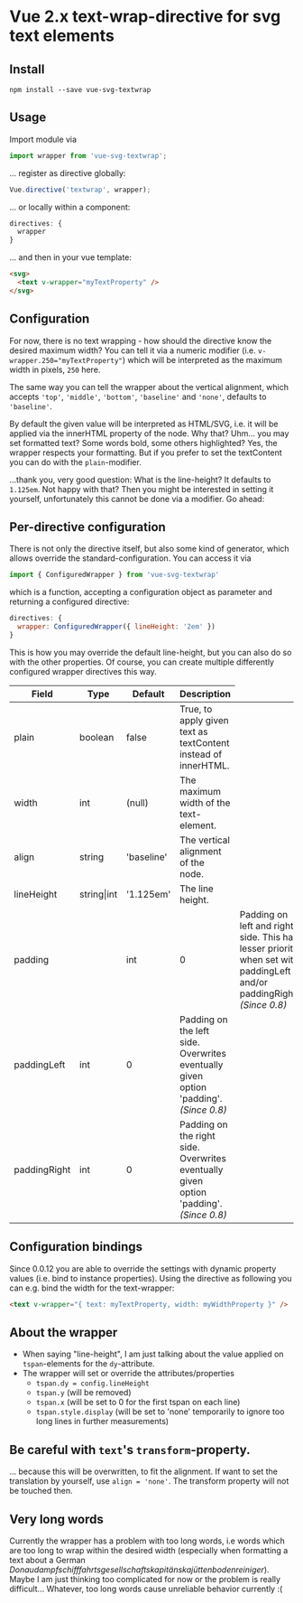 # Vue 2.x text-wrap-directive for svg text elements

## Install
`npm install --save vue-svg-textwrap`

## Usage
Import module via
```javascript
import wrapper from 'vue-svg-textwrap';
```

... register as directive globally:
```javascript
Vue.directive('textwrap', wrapper);
```
... or locally within a component:
```javascript
directives: {
  wrapper
}
```
... and then in your vue template:
```html
<svg>
  <text v-wrapper="myTextProperty" />
</svg>
```

## Configuration
For now, there is no text wrapping - how should the directive know the desired maximum width?
You can tell it via a numeric modifier (i.e. `v-wrapper.250="myTextProperty"`) which will be interpreted as the maximum width in pixels, `250` here.

The same way you can tell the wrapper about the vertical alignment, which accepts `'top'`, `'middle'`, `'bottom'`, `'baseline'` and `'none'`, defaults to `'baseline'`.

By default the given value will be interpreted as HTML/SVG, i.e. it will be applied via the innerHTML property of the node. Why that? Uhm... you may set formatted text? Some words bold, some others highlighted? Yes, the wrapper respects your formatting. But if you prefer to set the textContent you can do with the `plain`-modifier.

...thank you, very good question: What is the line-height? It defaults to `1.125em`. Not happy with that? Then you might be interested in setting it yourself, unfortunately this cannot be done via a modifier. Go ahead:

## Per-directive configuration
There is not only the directive itself, but also some kind of generator, which allows override the standard-configuration. You can access it via
```javascript
import { ConfiguredWrapper } from 'vue-svg-textwrap'
```
which is a function, accepting a configuration object as parameter and returning a configured directive:
```javascript
directives: {
  wrapper: ConfiguredWrapper({ lineHeight: '2em' })
}
```
This is how you may override the default line-height, but you can also do so with the other properties. Of course, you can create multiple differently configured wrapper directives this way.
<table>
	<thead><tr><th>Field</th><th>Type</th><th>Default</th><th>Description</th></tr></thead>
	<tbody>
		<tr>
			<td>plain</td>
			<td>boolean</td>
			<td>false</td>
			<td>True, to apply given text as textContent instead of innerHTML.</td>
		</tr>
		<tr>
			<td>width</td>
			<td>int</td>
			<td>(null)</td>
			<td>The maximum width of the text-element.</td>
		</tr>
		<tr>
			<td>align</td>
			<td>string</td>
			<td>'baseline'</td>
			<td>The vertical alignment of the node.</td>
		</tr>
		<tr>
			<td>lineHeight</td>
			<td>string|int</td>
			<td>'1.125em'</td>
			<td>The line height.</td>
		</tr>
		<tr>
			<td>padding<td>
			<td>int</td>
			<td>0</td>
			<td>Padding on left and right side. This has lesser priority when set with paddingLeft and/or paddingRight. <i>(Since 0.8)</i></td>
		</tr>
		<tr>
			<td>paddingLeft</td>
			<td>int</td>
			<td>0</td>
			<td>Padding on the left side. Overwrites eventually given option 'padding'. <i>(Since 0.8)</i></td>
		</tr>
		<tr>
			<td>paddingRight</td>
			<td>int</td>
			<td>0</td>
			<td>Padding on the right side. Overwrites eventually given option 'padding'. <i>(Since 0.8)</i></td>
		</tr>
	</tbody>
</table>

## Configuration bindings
Since 0.0.12 you are able to override the settings with dynamic property values (i.e. bind to instance properties). Using the directive as following you can e.g. bind the width for the text-wrapper: 
```html
<text v-wrapper="{ text: myTextProperty, width: myWidthProperty }" />
```

## About the wrapper
* When saying "line-height", I am just talking about the value applied on `tspan`-elements for the `dy`-attribute.
* The wrapper will set or override the attributes/properties
	* `tspan.dy = config.lineHeight`
	* `tspan.y` (will be removed)
	* `tspan.x` (will be set to 0 for the first tspan on each line)
	* `tspan.style.display` (will be set to 'none' temporarily to ignore too long lines in further measurements)

## Be careful with `text`'s `transform`-property.
... because this will be overwritten, to fit the alignment. If want to set the translation by yourself, use `align = 'none'`. The transform property will not be touched then.

## Very long words
Currently the wrapper has a problem with too long words, i.e words which are too long to wrap within the desired width (especially when formatting a text about a German *Donaudampfschifffahrtsgesellschaftskapitänskajüttenbodenreiniger*). Maybe I am just thinking too complicated for now or the problem is really difficult... Whatever, too long words cause unreliable behavior currently :(